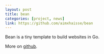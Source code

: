 ```yaml
---
layout: post
title: bean
categories: [project, news]
link: https://github.com/aimxhaisse/bean
---
```


Bean is a tiny template to build websites in Go.

More on [github](https://github.com/aimxhaisse/bean).
